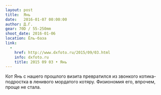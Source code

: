 ```yaml
---
layout: post
title:  Янь
date:   2016-01-07 00:00:00
author: Д.Г.
gear: 70D / 55-250mm
shoot_date: 2016-01-06
location: Ёль-база
link:
  -
    href: http://www.dxfoto.ru/2015/09/03.html
    info: dxfoto.ru
    title: 2015 09 03 • Янь
---
```


Кот Янь с нашего прошлого визита превратился из звонкого котика-подростка в 
ленивого мордатого котяру. Физиономия его, впрочем, проще не стала.
